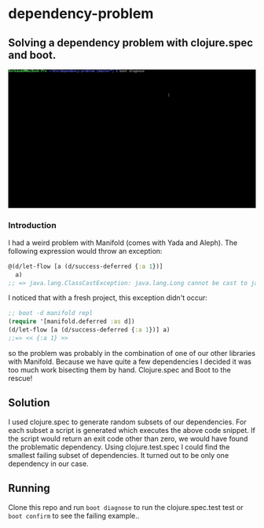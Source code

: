 # dependency-problem

## Solving a dependency problem with clojure.spec and boot.

![](diagnose.gif)

### Introduction

I had a weird problem with Manifold (comes with Yada and Aleph). The following expression would throw an exception:

```clojure
@(d/let-flow [a (d/success-deferred {:a 1})]
  a)
;; => java.lang.ClassCastException: java.lang.Long cannot be cast to java.util.Map$Entry
```

I noticed that with a fresh project, this exception didn't occur:

```clojure
;; boot -d manifold repl
(require '[manifold.deferred :as d])
(d/let-flow [a (d/success-deferred {:a 1})] a)
;;=> << {:a 1} >>
```

so the problem was probably in the combination of one of our other libraries with Manifold.
Because we have quite a few dependencies I decided it was too much work bisecting them by hand.
Clojure.spec and Boot to the rescue!

## Solution

I used clojure.spec to generate random subsets of our dependencies. For each subset a script is generated which executes the above code snippet.
If the script would return an exit code other than zero, we would have found the problematic dependency. Using clojure.test.spec I could find the smallest failing subset of dependencies. It turned out to be only one dependency in our case.

## Running

Clone this repo and run `boot diagnose` to run the clojure.spec.test test or `boot confirm` to see the failing example..
